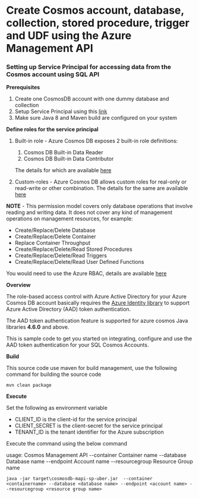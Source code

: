 # Create Cosmos account, database, collection, stored procedure, trigger and UDF using the Azure Management API

### **Setting up Service Principal for accessing data from the Cosmos account using SQL API**

**Prerequisites** 
1. Create one CosmosDB account with one dummy database and collection
2. Setup Service Principal using this [link](https://docs.microsoft.com/en-us/azure/active-directory/develop/howto-create-service-principal-portal)
3. Make sure Java 8 and Maven build are configured on your system 

**Define roles for the service principal**

1. Built-in role - Azure Cosmos DB exposes 2 built-in role definitions:
   1. Cosmos DB Built-in Data Reader
   2. Cosmos DB Built-in Data Contributor

    The details for which are available [here](https://docs.microsoft.com/en-us/azure/cosmos-db/how-to-setup-rbac#built-in-role-definitions) 

2. Custom-roles - Azure Cosmos DB allows custom roles for real-only or read-write or other combination. The details for the same are available [here](https://docs.microsoft.com/en-us/azure/cosmos-db/how-to-setup-rbac#role-definitions)

__NOTE__ - This permission model covers only database operations that involve reading and writing data. It does not cover any kind of management operations on management resources, for example:
* Create/Replace/Delete Database
* Create/Replace/Delete Container
* Replace Container Throughput
* Create/Replace/Delete/Read Stored Procedures
* Create/Replace/Delete/Read Triggers
* Create/Replace/Delete/Read User Defined Functions

You would need to use the Azure RBAC, details are available [here](https://docs.microsoft.com/en-us/azure/cosmos-db/how-to-setup-rbac#permission-model)

**Overview**

The role-based access control with Azure Active Directory for your Azure Cosmos DB account basically requires the [Azure Identity library](https://docs.microsoft.com/en-us/java/api/overview/azure/identity-readme?view=azure-java-stable) to support Azure Active Directory (AAD) token authentication. 

The AAD token authentication feature is supported for azure cosmos Java libraries **4.6.0** and above. 

This is sample code to get you started on integrating, configure and use the AAD token authentication for your SQL Cosmos Accounts.

**Build**

This source code use maven for build management, use the following command for building the source code

`mvn clean package`

**Execute**

Set the following as environment variable
* CLIENT_ID is the client-id for the service principal
* CLIENT_SECRET is the client-secret for the service principal
* TENANT_ID is the tenant identifier for the Azure subscription

Execute the command using the below command

usage: Cosmos Management API
--container <arg>       Container name
--database <arg>        Database name
--endpoint <arg>        Account name
--resourcegroup <arg>   Resource Group name

`java -jar target\cosmosdb-mapi-sp-uber.jar  --container <containername> --database <database name> --endpoint <account name> --resourcegroup <resource group name> `